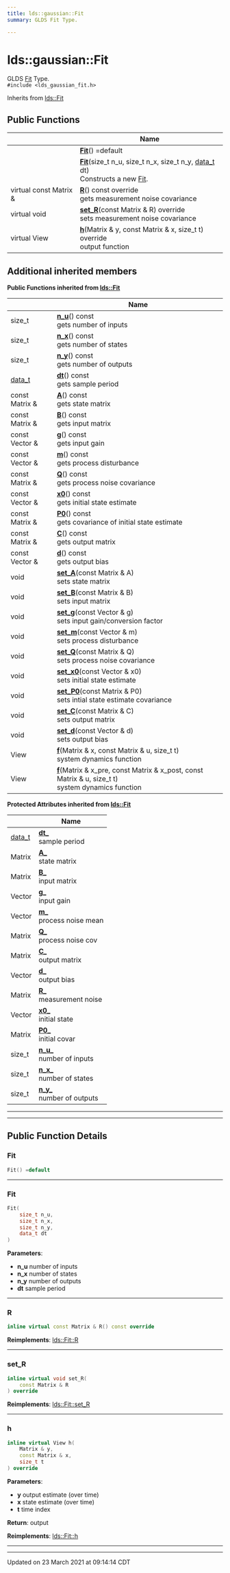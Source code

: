 ```yaml
---
title: lds::gaussian::Fit
summary: GLDS Fit Type. 

---
```


# lds::gaussian::Fit



GLDS [Fit]() Type. 
<br /> `#include <lds_gaussian_fit.h>`

Inherits from [lds::Fit](/ldsctrlest/docs/api/classes/classlds_1_1_fit/)

## Public Functions

|                | Name           |
| -------------- | -------------- |
| | **[Fit](/ldsctrlest/docs/api/classes/classlds_1_1gaussian_1_1_fit/#function-fit)**() =default |
| | **[Fit](/ldsctrlest/docs/api/classes/classlds_1_1gaussian_1_1_fit/#function-fit)**(size_t n_u, size_t n_x, size_t n_y, [data_t](/ldsctrlest/docs/api/namespaces/namespacelds/#using-data_t) dt)<br>Constructs a new [Fit](/ldsctrlest/docs/api/classes/classlds_1_1gaussian_1_1_fit/).  |
| virtual const Matrix & | **[R](/ldsctrlest/docs/api/classes/classlds_1_1gaussian_1_1_fit/#function-r)**() const override<br>gets measurement noise covariance  |
| virtual void | **[set_R](/ldsctrlest/docs/api/classes/classlds_1_1gaussian_1_1_fit/#function-set_r)**(const Matrix & R) override<br>sets measurement noise covariance  |
| virtual View | **[h](/ldsctrlest/docs/api/classes/classlds_1_1gaussian_1_1_fit/#function-h)**(Matrix & y, const Matrix & x, size_t t) override<br>output function  |

## Additional inherited members

**Public Functions inherited from [lds::Fit](/ldsctrlest/docs/api/classes/classlds_1_1_fit/)**

|                | Name           |
| -------------- | -------------- |
| size_t | **[n_u](/ldsctrlest/docs/api/classes/classlds_1_1_fit/#function-n_u)**() const<br>gets number of inputs  |
| size_t | **[n_x](/ldsctrlest/docs/api/classes/classlds_1_1_fit/#function-n_x)**() const<br>gets number of states  |
| size_t | **[n_y](/ldsctrlest/docs/api/classes/classlds_1_1_fit/#function-n_y)**() const<br>gets number of outputs  |
| [data_t](/ldsctrlest/docs/api/namespaces/namespacelds/#using-data_t) | **[dt](/ldsctrlest/docs/api/classes/classlds_1_1_fit/#function-dt)**() const<br>gets sample period  |
| const Matrix & | **[A](/ldsctrlest/docs/api/classes/classlds_1_1_fit/#function-a)**() const<br>gets state matrix  |
| const Matrix & | **[B](/ldsctrlest/docs/api/classes/classlds_1_1_fit/#function-b)**() const<br>gets input matrix  |
| const Vector & | **[g](/ldsctrlest/docs/api/classes/classlds_1_1_fit/#function-g)**() const<br>gets input gain  |
| const Vector & | **[m](/ldsctrlest/docs/api/classes/classlds_1_1_fit/#function-m)**() const<br>gets process disturbance  |
| const Matrix & | **[Q](/ldsctrlest/docs/api/classes/classlds_1_1_fit/#function-q)**() const<br>gets process noise covariance  |
| const Vector & | **[x0](/ldsctrlest/docs/api/classes/classlds_1_1_fit/#function-x0)**() const<br>gets initial state estimate  |
| const Matrix & | **[P0](/ldsctrlest/docs/api/classes/classlds_1_1_fit/#function-p0)**() const<br>gets covariance of initial state estimate  |
| const Matrix & | **[C](/ldsctrlest/docs/api/classes/classlds_1_1_fit/#function-c)**() const<br>gets output matrix  |
| const Vector & | **[d](/ldsctrlest/docs/api/classes/classlds_1_1_fit/#function-d)**() const<br>gets output bias  |
| void | **[set_A](/ldsctrlest/docs/api/classes/classlds_1_1_fit/#function-set_a)**(const Matrix & A)<br>sets state matrix  |
| void | **[set_B](/ldsctrlest/docs/api/classes/classlds_1_1_fit/#function-set_b)**(const Matrix & B)<br>sets input matrix  |
| void | **[set_g](/ldsctrlest/docs/api/classes/classlds_1_1_fit/#function-set_g)**(const Vector & g)<br>sets input gain/conversion factor  |
| void | **[set_m](/ldsctrlest/docs/api/classes/classlds_1_1_fit/#function-set_m)**(const Vector & m)<br>sets process disturbance  |
| void | **[set_Q](/ldsctrlest/docs/api/classes/classlds_1_1_fit/#function-set_q)**(const Matrix & Q)<br>sets process noise covariance  |
| void | **[set_x0](/ldsctrlest/docs/api/classes/classlds_1_1_fit/#function-set_x0)**(const Vector & x0)<br>sets initial state estimate  |
| void | **[set_P0](/ldsctrlest/docs/api/classes/classlds_1_1_fit/#function-set_p0)**(const Matrix & P0)<br>sets intial state estimate covariance  |
| void | **[set_C](/ldsctrlest/docs/api/classes/classlds_1_1_fit/#function-set_c)**(const Matrix & C)<br>sets output matrix  |
| void | **[set_d](/ldsctrlest/docs/api/classes/classlds_1_1_fit/#function-set_d)**(const Vector & d)<br>sets output bias  |
| View | **[f](/ldsctrlest/docs/api/classes/classlds_1_1_fit/#function-f)**(Matrix & x, const Matrix & u, size_t t)<br>system dynamics function  |
| View | **[f](/ldsctrlest/docs/api/classes/classlds_1_1_fit/#function-f)**(Matrix & x_pre, const Matrix & x_post, const Matrix & u, size_t t)<br>system dynamics function  |

**Protected Attributes inherited from [lds::Fit](/ldsctrlest/docs/api/classes/classlds_1_1_fit/)**

|                | Name           |
| -------------- | -------------- |
| [data_t](/ldsctrlest/docs/api/namespaces/namespacelds/#using-data_t) | **[dt_](/ldsctrlest/docs/api/classes/classlds_1_1_fit/#variable-dt_)** <br>sample period  |
| Matrix | **[A_](/ldsctrlest/docs/api/classes/classlds_1_1_fit/#variable-a_)** <br>state matrix  |
| Matrix | **[B_](/ldsctrlest/docs/api/classes/classlds_1_1_fit/#variable-b_)** <br>input matrix  |
| Vector | **[g_](/ldsctrlest/docs/api/classes/classlds_1_1_fit/#variable-g_)** <br>input gain  |
| Vector | **[m_](/ldsctrlest/docs/api/classes/classlds_1_1_fit/#variable-m_)** <br>process noise mean  |
| Matrix | **[Q_](/ldsctrlest/docs/api/classes/classlds_1_1_fit/#variable-q_)** <br>process noise cov  |
| Matrix | **[C_](/ldsctrlest/docs/api/classes/classlds_1_1_fit/#variable-c_)** <br>output matrix  |
| Vector | **[d_](/ldsctrlest/docs/api/classes/classlds_1_1_fit/#variable-d_)** <br>output bias  |
| Matrix | **[R_](/ldsctrlest/docs/api/classes/classlds_1_1_fit/#variable-r_)** <br>measurement noise  |
| Vector | **[x0_](/ldsctrlest/docs/api/classes/classlds_1_1_fit/#variable-x0_)** <br>initial state  |
| Matrix | **[P0_](/ldsctrlest/docs/api/classes/classlds_1_1_fit/#variable-p0_)** <br>initial covar  |
| size_t | **[n_u_](/ldsctrlest/docs/api/classes/classlds_1_1_fit/#variable-n_u_)** <br>number of inputs  |
| size_t | **[n_x_](/ldsctrlest/docs/api/classes/classlds_1_1_fit/#variable-n_x_)** <br>number of states  |
| size_t | **[n_y_](/ldsctrlest/docs/api/classes/classlds_1_1_fit/#variable-n_y_)** <br>number of outputs  |


---
---
## Public Function Details

### **Fit**

```cpp
Fit() =default
```



---
### **Fit**

```cpp
Fit(
    size_t n_u,
    size_t n_x,
    size_t n_y,
    data_t dt
)
```



**Parameters**:

  * **n_u** number of inputs 
  * **n_x** number of states 
  * **n_y** number of outputs 
  * **dt** sample period 


---
### **R**

```cpp
inline virtual const Matrix & R() const override
```



**Reimplements**: [lds::Fit::R](/ldsctrlest/docs/api/classes/classlds_1_1_fit/#function-r)


---
### **set_R**

```cpp
inline virtual void set_R(
    const Matrix & R
) override
```



**Reimplements**: [lds::Fit::set_R](/ldsctrlest/docs/api/classes/classlds_1_1_fit/#function-set_r)


---
### **h**

```cpp
inline virtual View h(
    Matrix & y,
    const Matrix & x,
    size_t t
) override
```



**Parameters**:

  * **y** output estimate (over time) 
  * **x** state estimate (over time) 
  * **t** time index


**Return**: output 

**Reimplements**: [lds::Fit::h](/ldsctrlest/docs/api/classes/classlds_1_1_fit/#function-h)


---


-------------------------------

Updated on 23 March 2021 at 09:14:14 CDT
